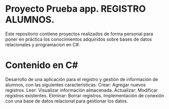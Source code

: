# Proyecto Prueba app. REGISTRO ALUMNOS.
Este repositorio contiene proyectos realizados de forma personal para poner en práctica los conocimientos adquiridos sobre bases de datos relacionales y programacion en C#.

# Contenido en C#
Desarrollo de una aplicación para el registro y gestión de información de alumnos, con las siguientes características:
Crear: Agregar nuevos registros.
Leer: Visualizar información almacenada.
Actualizar: Modificar registros existentes.
Eliminar: Borrar registros.
Implementación de conexión con una base de datos relacional para gestionar los datos.


